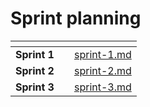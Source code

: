 # Sprint planning

<table data-view="cards"><thead><tr><th></th><th></th><th data-hidden data-card-target data-type="content-ref"></th></tr></thead><tbody><tr><td><strong>Sprint 1</strong></td><td></td><td><a href="sprint-1.md">sprint-1.md</a></td></tr><tr><td><strong>Sprint 2</strong></td><td></td><td><a href="sprint-2.md">sprint-2.md</a></td></tr><tr><td><strong>Sprint 3</strong></td><td></td><td><a href="sprint-3.md">sprint-3.md</a></td></tr></tbody></table>
